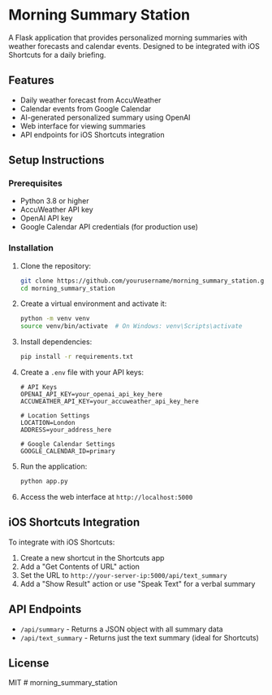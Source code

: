 # Morning Summary Station

A Flask application that provides personalized morning summaries with weather forecasts and calendar events. Designed to be integrated with iOS Shortcuts for a daily briefing.

## Features

- Daily weather forecast from AccuWeather
- Calendar events from Google Calendar
- AI-generated personalized summary using OpenAI
- Web interface for viewing summaries
- API endpoints for iOS Shortcuts integration

## Setup Instructions

### Prerequisites

- Python 3.8 or higher
- AccuWeather API key
- OpenAI API key
- Google Calendar API credentials (for production use)

### Installation

1. Clone the repository:
   ```bash
   git clone https://github.com/yourusername/morning_summary_station.git
   cd morning_summary_station
   ```

2. Create a virtual environment and activate it:
   ```bash
   python -m venv venv
   source venv/bin/activate  # On Windows: venv\Scripts\activate
   ```

3. Install dependencies:
   ```bash
   pip install -r requirements.txt
   ```

4. Create a `.env` file with your API keys:
   ```
   # API Keys
   OPENAI_API_KEY=your_openai_api_key_here
   ACCUWEATHER_API_KEY=your_accuweather_api_key_here
   
   # Location Settings
   LOCATION=London
   ADDRESS=your_address_here
   
   # Google Calendar Settings
   GOOGLE_CALENDAR_ID=primary
   ```

5. Run the application:
   ```bash
   python app.py
   ```

6. Access the web interface at `http://localhost:5000`

## iOS Shortcuts Integration

To integrate with iOS Shortcuts:

1. Create a new shortcut in the Shortcuts app
2. Add a "Get Contents of URL" action
3. Set the URL to `http://your-server-ip:5000/api/text_summary`
4. Add a "Show Result" action or use "Speak Text" for a verbal summary

## API Endpoints

- `/api/summary` - Returns a JSON object with all summary data
- `/api/text_summary` - Returns just the text summary (ideal for Shortcuts)

## License

MIT # morning_summary_station
